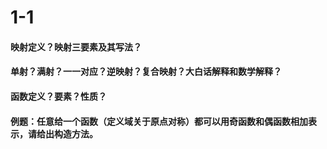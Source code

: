 # 1-1
#### 映射定义？映射三要素及其写法？
#### 单射？满射？一一对应？逆映射？复合映射？大白话解释和数学解释？
#### 函数定义？要素？性质？
#### 例题：任意给一个函数（定义域关于原点对称）都可以用奇函数和偶函数相加表示，请给出构造方法。